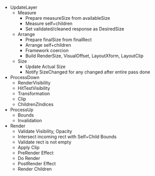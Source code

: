 * UpdateLayer
    * Measure
        * Prepare measureSize from availableSize
        * Measure self+children
        * Set validated/cleaned response as DesiredSize
    * Arrange
        * Prepare finalSize from finalRect
        * Arrange self+children
        * Framework coercion
        * Build RenderSize, VisualOffset, LayoutXform, LayoutClip
    * Size
        * Update Actual Size
        * Notify SizeChanged for any changed after entire pass done
* ProcessDown
    * RenderVisibility
    * HitTestVisibility
    * Transformation
    * Clip 
    * ChildrenZIndices
* ProcessUp
    * Bounds
    * Invalidation
* Render
    * Validate Visibility, Opacity
    * Intersect incoming rect with Self+Child Bounds
    * Validate rect is not empty
    * Apply Clip
    * PreRender Effect
    * Do Render
    * PostRender Effect
    * Render Children